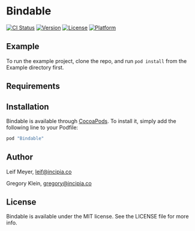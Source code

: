 # Bindable

[![CI Status](http://img.shields.io/travis/Incipia/Bindable.svg?style=flat)](https://travis-ci.org/Incipia/Bindable)
[![Version](https://img.shields.io/cocoapods/v/Bindable.svg?style=flat)](http://cocoapods.org/pods/Bindable)
[![License](https://img.shields.io/cocoapods/l/Bindable.svg?style=flat)](http://cocoapods.org/pods/Bindable)
[![Platform](https://img.shields.io/cocoapods/p/Bindable.svg?style=flat)](http://cocoapods.org/pods/Bindable)

## Example

To run the example project, clone the repo, and run `pod install` from the Example directory first.

## Requirements

## Installation

Bindable is available through [CocoaPods](http://cocoapods.org). To install
it, simply add the following line to your Podfile:

```ruby
pod "Bindable"
```

## Author

Leif Meyer, leif@incipia.co

Gregory Klein, gregory@incipia.co

## License

Bindable is available under the MIT license. See the LICENSE file for more info.
